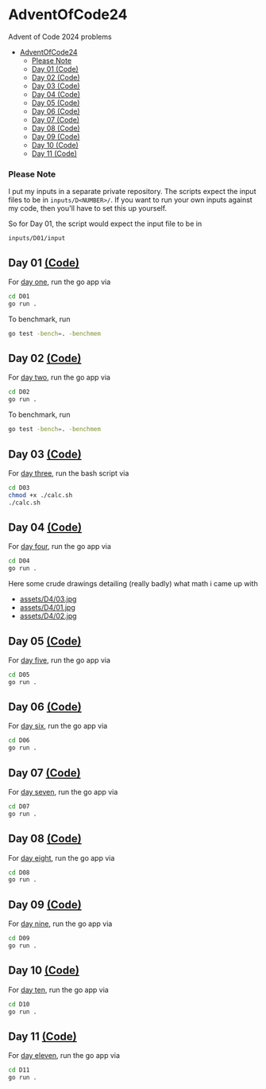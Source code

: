 # AdventOfCode24
Advent of Code 2024 problems

- [AdventOfCode24](#adventofcode24)
    - [Please Note](#please-note)
  - [Day 01 (Code)](#day-01-code)
  - [Day 02 (Code)](#day-02-code)
  - [Day 03 (Code)](#day-03-code)
  - [Day 04 (Code)](#day-04-code)
  - [Day 05 (Code)](#day-05-code)
  - [Day 06 (Code)](#day-06-code)
  - [Day 07 (Code)](#day-07-code)
  - [Day 08 (Code)](#day-08-code)
  - [Day 09 (Code)](#day-09-code)
  - [Day 10 (Code)](#day-10-code)
  - [Day 11 (Code)](#day-11-code)

### Please Note
I put my inputs in a separate private repository. The scripts expect the input files to be in `inputs/D<NUMBER>/`.
If you want to run your own inputs against my code, then you'll have to set this up yourself.

So for Day 01, the script would expect the input file to be in
```
inputs/D01/input
```

## Day 01 [(Code)](./D01/main.go)
For [day one](https://adventofcode.com/2024/day/1), run the go app via

```bash
cd D01
go run .
```

To benchmark, run
```bash
go test -bench=. -benchmem
```

## Day 02 [(Code)](./D02/main.go)
For [day two](https://adventofcode.com/2024/day/2), run the go app via

```bash
cd D02
go run .
```

To benchmark, run
```bash
go test -bench=. -benchmem
```

## Day 03 [(Code)](./D03/calc.sh)
For [day three](https://adventofcode.com/2024/day/3), run the bash script via

```bash
cd D03
chmod +x ./calc.sh
./calc.sh
```

## Day 04 [(Code)](./D04/main.go)
For [day four](https://adventofcode.com/2024/day/4), run the go app via

```bash
cd D04
go run .
```
Here some crude drawings detailing (really badly) what math i came up with

* [assets/D4/03.jpg](./assets/D04/3%20(Mittel).jpg) 
* [assets/D4/01.jpg](./assets/D04/1%20(Mittel).jpg)
* [assets/D4/02.jpg](./assets/D04/2%20(Mittel).jpg)

## Day 05 [(Code)](./D05/main.go)
For [day five](https://adventofcode.com/2024/day/5), run the go app via

```bash
cd D05
go run .
```

## Day 06 [(Code)](./D06/main.go)
For [day six](https://adventofcode.com/2024/day/6), run the go app via

```bash
cd D06
go run .
```

## Day 07 [(Code)](./D07/main.go)
For [day seven](https://adventofcode.com/2024/day/7), run the go app via

```bash
cd D07
go run .
```

## Day 08 [(Code)](./D08/main.go)
For [day eight](https://adventofcode.com/2024/day/8), run the go app via

```bash
cd D08
go run .
```

## Day 09 [(Code)](./D09/main.go)
For [day nine](https://adventofcode.com/2024/day/9), run the go app via

```bash
cd D09
go run .
```

## Day 10 [(Code)](./D10/main.go)
For [day ten](https://adventofcode.com/2024/day/10), run the go app via

```bash
cd D10
go run .
```

## Day 11 [(Code)](./D11/main.go)
For [day eleven](https://adventofcode.com/2024/day/11), run the go app via

```bash
cd D11
go run .
```